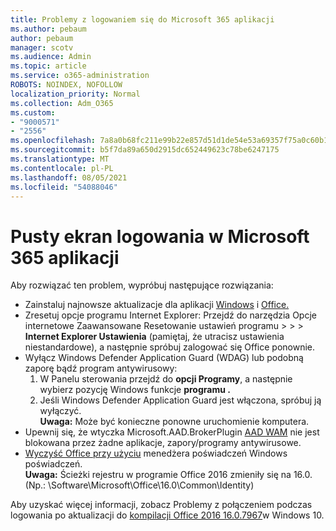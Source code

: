 ```yaml
---
title: Problemy z logowaniem się do Microsoft 365 aplikacji
ms.author: pebaum
author: pebaum
manager: scotv
ms.audience: Admin
ms.topic: article
ms.service: o365-administration
ROBOTS: NOINDEX, NOFOLLOW
localization_priority: Normal
ms.collection: Adm_O365
ms.custom:
- "9000571"
- "2556"
ms.openlocfilehash: 7a8a0b68fc211e99b22e857d51d1de54e53a69357f75a0c60b1e83078cd5b27f
ms.sourcegitcommit: b5f7da89a650d2915dc652449623c78be6247175
ms.translationtype: MT
ms.contentlocale: pl-PL
ms.lasthandoff: 08/05/2021
ms.locfileid: "54088046"
---
```

# <a name="blank-sign-in-screen-in-microsoft-365-apps"></a>Pusty ekran logowania w Microsoft 365 aplikacji

Aby rozwiązać ten problem, wypróbuj następujące rozwiązania:
- Zainstaluj najnowsze aktualizacje dla aplikacji [Windows](https://support.microsoft.com/help/4027667/windows-10-update) i [Office.](https://support.office.com/article/update-office-and-your-computer-with-microsoft-update-2ab296f3-7f03-43a2-8e50-46de917611c5)
- Zresetuj opcje programu Internet Explorer: Przejdź do narzędzia Opcje internetowe Zaawansowane Resetowanie ustawień programu  >    >    >  **Internet Explorer Ustawienia** (pamiętaj, że utracisz ustawienia niestandardowe), a następnie spróbuj zalogować się Office ponownie.
- Wyłącz Windows Defender Application Guard (WDAG) lub podobną zaporę bądź program antywirusowy:
    1. W Panelu sterowania przejdź do **opcji Programy**, a następnie wybierz pozycję Windows funkcje **programu .**
    2. Jeśli Windows Defender Application Guard jest włączona, spróbuj ją wyłączyć.<br/>
    **Uwaga:** Może być konieczne ponowne uruchomienie komputera.
- Upewnij się, że wtyczka Microsoft.AAD.BrokerPlugin [AAD WAM](https://docs.microsoft.com/office365/troubleshoot/administration/connection-issue-when-sign-in-office-2016#symptom-1) nie jest blokowana przez żadne aplikacje, zapory/programy antywirusowe.
- [Wyczyść Office przy użyciu](https://docs.microsoft.com/office/troubleshoot/error-messages/another-account-already-signed-in#step-3-clear-cached-credentials-on-the-computer) menedżera poświadczeń Windows poświadczeń.<br/>
    **Uwaga:** Ścieżki rejestru w programie Office 2016 zmieniły się na 16.0. (Np.: \Software\Microsoft\Office\16.0\Common\Identity\)

Aby uzyskać więcej informacji, zobacz Problemy z połączeniem podczas logowania po aktualizacji do [kompilacji Office 2016 16.0.7967](https://docs.microsoft.com/office365/troubleshoot/administration/connection-issue-when-sign-in-office-2016)w Windows 10.